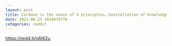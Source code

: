 ```yaml
--- 
layout: post 
title: Cardano is the nexus of 5 principles… Constellation of Knowledge 
date: 2021-06-23 1624479770 
categories: reddit 
--- 
```

https://redd.it/o6l62u